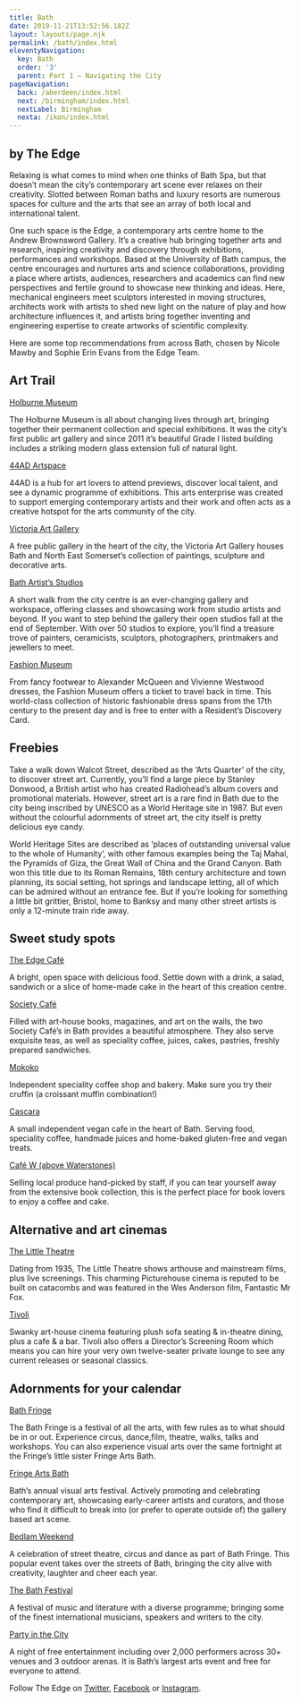 ```yaml
---
title: Bath
date: 2019-11-21T13:52:56.182Z
layout: layouts/page.njk
permalink: /bath/index.html
eleventyNavigation:
  key: Bath
  order: '3'
  parent: Part 1 – Navigating the City
pageNavigation:
  back: /aberdeen/index.html
  next: /birmingham/index.html
  nextLabel: Birmingham
  nexta: /ikon/index.html
---
```

## by The Edge

Relaxing is what comes to mind when one thinks of Bath Spa, but that doesn’t mean the city’s contemporary art scene ever relaxes on their creativity. Slotted between Roman baths and luxury resorts are numerous spaces for culture and the arts that see an array of both local and international talent. 

One such space is the Edge, a contemporary arts centre home to the Andrew Brownsword Gallery. It’s a creative hub bringing together arts and research, inspiring creativity and discovery through exhibitions, performances and workshops. Based at the University of Bath campus, the centre encourages and nurtures arts and science collaborations, providing a place where artists, audiences, researchers and academics can find new perspectives and fertile ground to showcase new thinking and ideas. Here, mechanical engineers meet sculptors interested in moving structures, architects work with artists to shed new light on the nature of play and how architecture influences it, and artists bring together inventing and engineering expertise to create artworks of scientific complexity.

Here are some top recommendations from across Bath, chosen by Nicole Mawby and Sophie Erin Evans from the Edge Team. 

## Art Trail

[Holburne Museum](https://www.artrabbit.com/organisations/holburne-museum)

The Holburne Museum is all about changing lives through art, bringing together their permanent collection and special exhibitions. It was the city’s first public art gallery and since 2011 it’s beautiful Grade I listed building includes a striking modern glass extension full of natural light.

[44AD Artspace](https://www.artrabbit.com/organisations/44ad-artspace)

44AD is a hub for art lovers to attend previews, discover local talent, and see a dynamic programme of exhibitions. This arts enterprise was created to support emerging contemporary artists and their work and often acts as a creative hotspot for the arts community of the city.

[Victoria Art Gallery](https://www.artrabbit.com/organisations/victoria-art-gallery)

A free public gallery in the heart of the city, the Victoria Art Gallery houses Bath and North East Somerset’s collection of paintings, sculpture and decorative arts.

[Bath Artist’s Studios](https://www.artrabbit.com/organisations/bath-artists-studios)

A short walk from the city centre is an ever-changing gallery and workspace, offering classes and showcasing work from studio artists and beyond. If you want to step behind the gallery their open studios fall at the end of September. With over 50 studios to explore, you’ll find a treasure trove of painters, ceramicists, sculptors, photographers, printmakers and jewellers to meet.

[Fashion Museum](https://www.artrabbit.com/organisations/the-fashion-museum)

From fancy footwear to Alexander McQueen and Vivienne Westwood dresses, the Fashion Museum offers a ticket to travel back in time. This world-class collection of historic fashionable dress spans from the 17th century to the present day and is free to enter with a Resident’s Discovery Card.

## Freebies

Take a walk down Walcot Street, described as the ‘Arts Quarter’ of the city, to discover street art. Currently, you’ll find a large piece by Stanley Donwood, a British artist who has created Radiohead’s album covers and promotional materials. However, street art is a rare find in Bath due to the city being inscribed by UNESCO as a World Heritage site in 1987. But even without the colourful adornments of street art, the city itself is pretty delicious eye candy. 

World Heritage Sites are described as ‘places of outstanding universal value to the whole of Humanity’, with other famous examples being the Taj Mahal, the Pyramids of Giza, the Great Wall of China and the Grand Canyon. Bath won this title due to its Roman Remains, 18th century architecture and town planning, its social setting, hot springs and landscape letting, all of which can be admired without an entrance fee. But if you’re looking for something a little bit grittier, Bristol, home to Banksy and many other street artists is only a 12-minute train ride away.

## Sweet study spots

[The Edge Café](https://www.edgearts.org/explore/cafe/)

A bright, open space with delicious food. Settle down with a drink, a salad, sandwich or a slice of home-made cake in the heart of this creation centre.

[Society Café](http://www.society-cafe.com/)

Filled with art-house books, magazines, and art on the walls, the two Society Café’s in Bath provides a beautiful atmosphere. They also serve exquisite teas, as well as speciality coffee, juices, cakes, pastries, freshly prepared sandwiches.

[Mokoko](https://www.mokokocoffee.com/)

Independent speciality coffee shop and bakery. Make sure you try their cruffin (a croissant muffin combination!)

[Cascara](https://www.facebook.com/Cascarabath/)

A small independent vegan cafe in the heart of Bath. Serving food, speciality coffee, handmade juices and home-baked gluten-free and vegan treats.

[Café W (above Waterstones)](https://www.waterstones.com/bookshops/bath)

Selling local produce hand-picked by staff, if you can tear yourself away from the extensive book collection, this is the perfect place for book lovers to enjoy a coffee and cake.

## Alternative and art cinemas

[The Little Theatre](https://www.picturehouses.com/cinema/little-theatre-cinema)

Dating from 1935, The Little Theatre shows arthouse and mainstream films, plus live screenings. This charming Picturehouse cinema is reputed to be built on catacombs and was featured in the Wes Anderson film, Fantastic Mr Fox.

[Tivoli](https://www.tivolicinemas.com/)

Swanky art-house cinema featuring plush sofa seating & in-theatre dining, plus a cafe & a bar. Tivoli also offers a Director’s Screening Room which means you can hire your very own twelve-seater private lounge to see any current releases or seasonal classics.

## Adornments for your calendar

[Bath Fringe](https://www.artrabbit.com/events/bath-fringe-festival)

The Bath Fringe is a festival of all the arts, with few rules as to what should be in or out. Experience circus, dance,film, theatre, walks, talks and workshops. You can also experience visual arts over the same fortnight at the Fringe’s little sister Fringe Arts Bath.

[Fringe Arts Bath](https://www.artrabbit.com/organisations/fringe-arts-bath)

Bath’s annual visual arts festival. Actively promoting and celebrating contemporary art, showcasing early-career artists and curators, and those who find it difficult to break into (or prefer to operate outside of) the gallery based art scene.

[Bedlam Weekend](https://www.bedlambreakout.com/news/)

A celebration of street theatre, circus and dance as part of Bath Fringe. This popular event takes over the streets of Bath, bringing the city alive with creativity, laughter and cheer each year.

[The Bath Festival](https://www.artrabbit.com/organisations/bath-festivals)

A festival of music and literature with a diverse programme; bringing some of the finest international musicians, speakers and writers to the city.

[Party in the City](https://bathfestivals.org.uk/the-bath-festival/party-in-the-city/)

A night of free entertainment including over 2,000 performers across 30+ venues and 3 outdoor arenas. It is Bath’s largest arts event and free for everyone to attend.

Follow The Edge on [Twitter](https://twitter.com/edgeartsbath), [Facebook](https://www.facebook.com/EdgeArtsBath/) or [Instagram](https://www.instagram.com/edgeartsbath/).
